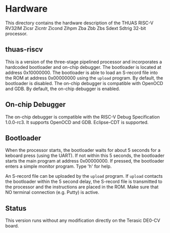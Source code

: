# Hardware

This directory contains the hardware description of the
THUAS RISC-V RV32IM Zicsr Zicntr Zicond Zihpm Zba Zbb Zbs
Sdext Sdtrig 32-bit processor.


## thuas-riscv

This is a version of the three-stage pipelined processor
and incorporates a hardcoded bootloader and on-chip debugger.
The bootloader is located at address 0x10000000. The bootloader
is able to load an S-record file into the ROM at address
0x00000000 using the `upload` program. By default, the
bootloader is disabled. The on-chip debugger is compatible
with OpenOCD and GDB. By default, the on-chip debugger is enabled.

## On-chip Debugger

The on-chip debugger is compatible with the RISC-V Debug
Specification 1.0.0-rc3. It supports OpenOCD and GDB.
Eclipse-CDT is supported.

## Bootloader

When the processor starts, the bootloader waits for about
5 seconds for a keboard press (using the UART). If not
within this 5 seconds, the bootloader starts the main
program at address 0x00000000. If pressed, the bootloader
enters a simple monitor program. Type 'h' for help.

An S-record file can be uploaded by the `upload` program.
If `upload` contacts the bootloader within the 5 second
delay, the S-record file is transmitted to the processor
and the instructions are placed in the ROM. Make
sure that NO terminal connection (e.g. Putty) is active.

## Status
This version runs without any modification directly on
the Terasic DE0-CV board.
